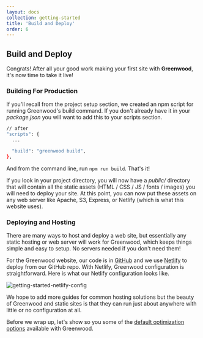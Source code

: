 ```yaml
---
layout: docs
collection: getting-started
title: 'Build and Deploy'
order: 6
---
```


## Build and Deploy

Congrats!  After all your good work making your first site with **Greenwood**, it's now time to take it live!

### Building For Production
If you'll recall from the project setup section, we created an npm script for running Greenwood's build command.  If you don't already have it in your _package.json_ you will want to add this to your scripts section.

```bash
// after
"scripts": {
  ...

  "build": "greenwood build",
},
```

And from the command line, run `npm run build`.  That's it!

If you look in your project directory, you will now have a _public/_ directory that will contain all the static assets (HTML / CSS / JS / fonts / images) you will need to deploy your site.  At this point, you can now put these assets on any web server like Apache, S3, Express, or Netlify (which is what this website uses).

### Deploying and Hosting
There are many ways to host and deploy a web site, but essentially any static hosting or web server will work for Greenwood, which keeps things simple and easy to setup.  No servers needed if you don't need them!

For the Greenwood website, our code is in [GitHub](https://github.com/ProjectEvergreen/greenwood) and we use [Netlify](https://www.netlify.com) to deploy from our GitHub repo.  With Netlify, Greenwood configuration is straightforward.  Here is what our Netlify configuration looks like.

![getting-started-netlify-config](/assets/getting-started-netlify-config.png)


We hope to add more guides for common hosting solutions but the beauty of Greenwood and static sites is that they can run just about anywhere with little or no configuration at all.

Before we wrap up, let's show so you some of the [default optimization options](/getting-started/optimizing/) available with Greenwood.
